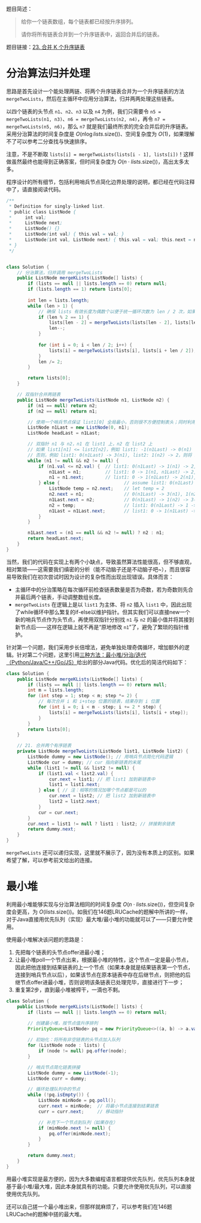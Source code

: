 题目简述：

> 给你一个链表数组，每个链表都已经按升序排列。
>
> 请你将所有链表合并到一个升序链表中，返回合并后的链表。

题目链接：[23. 合并 K 个升序链表](https://leetcode.cn/problems/merge-k-sorted-lists/)

# 分治算法归并处理

思路是首先设计一个能处理两链、将两个升序链表合并为一个升序链表的方法 `mergeTwoLists`，然后在主循环中应用分治算法，归并两两处理这些链表。

以四个链表的头节点 `n1`、`n2`、`n3` 以及 `n4` 为例，我们只需要令 `n5 = mergeTwoLists(n1, n3)`、`n6 = mergeTwoLists(n2, n4)`，再令 `n7 = mergeTwoLists(n5, n6)`，那么 `n7` 就是我们最终所求的完全合并后的升序链表。采用分治算法的时间复杂度是 $O\big(n\log lists.\text{size}()\big)$、空间复杂度为 $O(1)$，如果理解不了可以参考二分查找与快速排序。

注意，不是不断取 `lists[i] = mergeTwoLists(lists[i - 1], lists[i])`！这样做虽然最终也能得到正确答案，但时间复杂度为 $O\big(n\cdot lists.\text{size}()\big)$，高出太多太多。

程序设计的所有细节，包括利用哨兵节点简化边界处理的说明，都已经在代码注释中了，请直接阅读代码。

```java
/**
 * Definition for singly-linked list.
 * public class ListNode {
 *     int val;
 *     ListNode next;
 *     ListNode() {}
 *     ListNode(int val) { this.val = val; }
 *     ListNode(int val, ListNode next) { this.val = val; this.next = next; }
 * }
 */


class Solution {
    // 分治算法，归并调用 mergeTwoLists
    public ListNode mergeKLists(ListNode[] lists) {
        if (lists == null || lists.length == 0) return null;
        if (lists.length == 1) return lists[0];
        
        int len = lists.length;
        while (len > 1) {
            // 确保 lists 有效长度为偶数个以便于统一循环次数为 len / 2 次，如果是奇数个则预先调用一次 mergeTwoLists 然后视为偶数个
            if (len % 2 == 1) {
                lists[len - 2] = mergeTwoLists(lists[len - 2], lists[len - 1]);
                len--;
            }
            
            for (int i = 0; i < len / 2; i++) {
                lists[i] = mergeTwoLists(lists[i], lists[i + len / 2]);
            }
            len /= 2;
        }

        return lists[0];
    }

    // 双指针合并两链表
    public ListNode mergeTwoLists(ListNode n1, ListNode n2) {
        if (n1 == null) return n2;
        if (n2 == null) return n1;

        // 使用一个哨兵节点保证 list1[0] 全局最小，否则很不方便控制表头；同时利用该哨兵节点初始化 n1Last
        ListNode n1Last = new ListNode(0, n1);
        ListNode headLast = n1Last;

        // 双指针 n1 与 n2，n1 在 list1 上，n2 在 list2 上
        // 如果 list1[n1] <= list2[n2]，例如 list1: -1(n1Last) -> 0(n1) -> 1, list2: 2(n2) -> 3，则令 n1++、n1Last++，即 list1: 0(n1Last) -> 1(n1)
        // 否则，例如 list1: 0(n1Last) -> 3(n1), list2: 1(n2) -> 2，则将 n2 插入 n1 前的 n1Last，n2++
        while (n1 != null && n2 != null) {
            if (n1.val <= n2.val) {  // list1: 0(n1Last) -> 1(n1) -> 2, list2: 3(n2)
                n1Last = n1;         // list1: 0 -> 1(n1, n1Last) -> 2, list2: 3(n2)
                n1 = n1.next;        // list1: 0 -> 1(n1Last) -> 2(n1), list2: 3(n2)
            } else {                        // assume list1: 0(n1Last) -> 3(n1), list2: 1(n2) -> 2
                ListNode temp = n2.next;    // let temp = 2
                n2.next = n1;               // 0(n1Last) -> 3(n1), 1(n2) -> 3(n1)
                n1Last.next = n2;           // 0(n1Last) -> 1(n2) -> 3(n1)
                n2 = temp;                  // list1: 0(n1Last) -> 1 -> 3(n1), list2: 2(n2)
                n1Last = n1Last.next;       // list1: 0 -> 1(n1Last) -> 3(n1), list2: 2(n2)
            }
        }

        n1Last.next = (n1 == null && n2 != null) ? n2 : n1;
        return headLast.next;
    }
}
```

当然，我们的代码在实现上有两个小缺点，导致虽然算法性能很高，但不够直观，相对繁琐——这需要我们缜密的分析（能不动脑子还是不动脑子吧~），而且很容易导致我们在初次尝试时因为设计的复杂性而出现出现错误。具体而言：

- 主循环中的分治策略在每次循环前检查链表数量是否为奇数，若为奇数则先合并最后两个链表，手动调整数组长度。
- `mergeTwoLists` 在逻辑上是以 `list1` 为主体、将 `n2` 插入 `list1` 中，因此出现了while循环中那么繁复的if-else以维护指针。但其实我们可以直接new一个新的哨兵节点作为头节点，再使用双指针分别找 `n1` 与 `n2` 的最小值并将其接到新节点后——这样在逻辑上就不再是“原地修改 `n1`”了，避免了繁琐的指针维护。

针对第一个问题，我们采用步长倍增法，避免单独处理奇偶循环，增加额外的逻辑。针对第二个问题，这里引用[三种方法：最小堆/分治/迭代（Python/Java/C++/Go/JS）](https://leetcode.cn/problems/merge-k-sorted-lists/solutions/2384305/liang-chong-fang-fa-zui-xiao-dui-fen-zhi-zbzx/)给出的部分Java代码。优化后的简洁代码如下：

```java
class Solution {
    public ListNode mergeKLists(ListNode[] lists) {
        if (lists == null || lists.length == 0) return null;
        int m = lists.length;
        for (int step = 1; step < m; step *= 2) {
            // 每次合并 i 和 i+step 位置的链表，结果存到 i 位置
            for (int i = 0; i < m - step; i += 2 * step) {
                lists[i] = mergeTwoLists(lists[i], lists[i + step]);
            }
        }
        return lists[0];
    }

    // 21. 合并两个有序链表
    private ListNode mergeTwoLists(ListNode list1, ListNode list2) {
        ListNode dummy = new ListNode(); // 用哨兵节点简化代码逻辑
        ListNode cur = dummy; // cur 指向新链表的末尾
        while (list1 != null && list2 != null) {
            if (list1.val < list2.val) {
                cur.next = list1; // 把 list1 加到新链表中
                list1 = list1.next;
            } else { // 注：相等的情况加哪个节点都是可以的
                cur.next = list2; // 把 list2 加到新链表中
                list2 = list2.next;
            }
            cur = cur.next;
        }
        cur.next = list1 != null ? list1 : list2; // 拼接剩余链表
        return dummy.next;
    }
}
```

`mergeTwoLists` 还可以递归实现，这里就不展示了，因为没有本质上的区别。如果希望了解，可以参考前文给出的连接。

# 最小堆

利用最小堆能够实现与分治算法相同的时间复杂度 $O\big(n\cdot lists.\text{size}()\big)$，但空间复杂度会更高，为 $O\big(lists.\text{size}()\big)$。如我们在146题LRUCache的题解中所讲的一样，对于Java直接用优先队列（实现）最大堆/最小堆的功能就可以了——只要允许使用。

使用最小堆解决该问题的思路是：

1. 先把每个链表的头节点offer进最小堆；
2. 让最小堆poll一个节点出来，根据最小堆的特性，这个节点一定是最小节点，因此把他连接到结果链表的上一个节点（如果本身就是结果链表第一个节点，连接到哨兵节点以后），如果该节点在原本链表中存在后继节点，则把他的后继节点offer进最小堆，否则说明该条链表已处理完毕，直接进行下一步；
3. 重复第2步，直到最小堆被榨干，一滴也不剩。

```java
class Solution {
    public ListNode mergeKLists(ListNode[] lists) {
        if (lists == null || lists.length == 0) return null;

        // 创建最小堆，按节点值升序排列
        PriorityQueue<ListNode> pq = new PriorityQueue<>((a, b) -> a.val - b.val);  // 其实可以省略比较器，优先队列默认就是最小堆
        
        // 初始化：将所有非空链表的头节点加入队列
        for (ListNode node : lists) {
            if (node != null) pq.offer(node);
        }

        // 哨兵节点简化链表拼接
        ListNode dummy = new ListNode(-1);
        ListNode curr = dummy;

        // 循环处理队列中的节点
        while (!pq.isEmpty()) {
            ListNode minNode = pq.poll();
            curr.next = minNode;  // 将最小节点连接到结果链表
            curr = curr.next;     // 移动指针

            // 补充下一个节点到队列（如果存在）
            if (minNode.next != null) {
                pq.offer(minNode.next);
            }
        }

        return dummy.next;
    }
}
```

用最小堆实现是最方便的，因为大多数编程语言都提供优先队列，优先队列本身就基于最小堆/最大堆，因此本身就具有的功能。只要允许使用优先队列，可以直接使用优先队列。

还可以自己搓一个最小堆出来，但那样就麻烦了，可以参考我们在146题LRUCache的题解中搓的最大堆。
